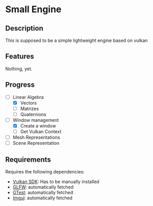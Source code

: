 # Small Engine

## Description

This is supposed to be a simple lightweight engine based on vulkan

## Features

Nothing, yet.

## Progress

- [ ] Linear Algebra
	- [x] Vectors
	- [ ] Matrizes
	- [ ] Quaternions
- [ ] Window management
	- [x] Create a window
	- [ ] Get Vulkan Context
- [ ] Mesh Representations
- [ ] Scene Representation

## Requirements

Requires the following dependencies:

- [Vulkan SDK](https://vulkan.lunarg.com/): Has to be manually installed
- [GLFW](https://github.com/glfw/glfw): automatically fetched
- [GTest](https://github.com/google/googletest): automatically fetched
- [Imgui](https://github.com/ocornut/imgui): automatically fetched